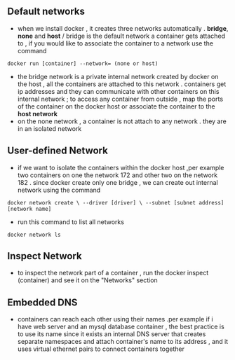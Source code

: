 ## Default networks 
 - when we install docker , it creates three networks automatically . **bridge**, **none** and **host** / bridge is the default network a container gets attached to , if you would like to associate the container to a network use the command 

```
docker run [container] --network= (none or host)
```
- the bridge network is a private internal network created by docker on the host , all the containers are attached to this network . containers get ip addresses and they can communicate with other containers on this internal network ; to access any container from outside , map the ports of the container on the docker host  or associate the container to the **host network** 
- on the none network , a container is not attach to any network . they are in an isolated network 

## User-defined Network
- if we want to isolate the containers within the docker host ,per example two containers on one the network 172 and other two on the network 182 . since docker create only one bridge , we can create out internal network using the command 
```
docker network create \ --driver [driver] \ --subnet [subnet address] [network name]
```
- run this command to list all networks 
```
docker network ls 
```
## Inspect Network 

- to inspect the network part of a container , run the docker inspect (container) and see it on the "Networks" section 
## Embedded DNS 
- containers can reach each other using their names .per example if i have web server and an mysql database container , the best practice is to use its name since it exists an internal DNS server that creates separate namespaces and attach container's name to its address , and it uses virtual ethernet pairs to connect containers together 